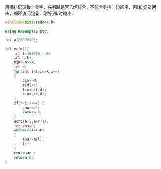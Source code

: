 用桶排记录每个数字，先判断是否已经符合，不符合则排一边顺序，用i和j记录两头，循环访问记录，刚好到k时输出。


```cpp
#include<bits/stdc++.h>

using namespace std;

int a[2000010];

int main(){
	int l=100000,r=0;
	int n,k;
	cin>>n>>k;
	int d;
	for(int i=1;i<=k;i++)
	{
		cin>>d;
		a[d]++;
		l=min(l,d);
		r=max(r,d);
	}
	if(r-i+1<=k) {
		cout<<0;
		return 0;
	}
	sort(a+l,a+r+1);
	int ans=0;
	while(r-l+1>k)
	{
		ans+=a[l];
		l++;
	}
	cout<<ans;
	return 0;
}
```